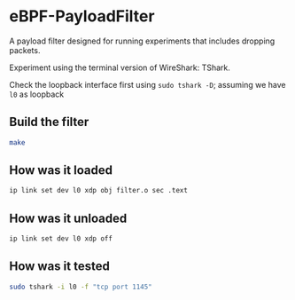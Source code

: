 # eBPF-PayloadFilter

A payload filter designed for running experiments that includes dropping packets.

Experiment using the terminal version of WireShark: TShark.

Check the loopback interface first using `sudo tshark -D`; assuming we have `l0` as loopback

## Build the filter

```bash
make
```

## How was it loaded

```bash
ip link set dev l0 xdp obj filter.o sec .text
```

## How was it unloaded

```bash
ip link set dev l0 xdp off
```

## How was it tested

```bash
sudo tshark -i l0 -f "tcp port 1145"
```